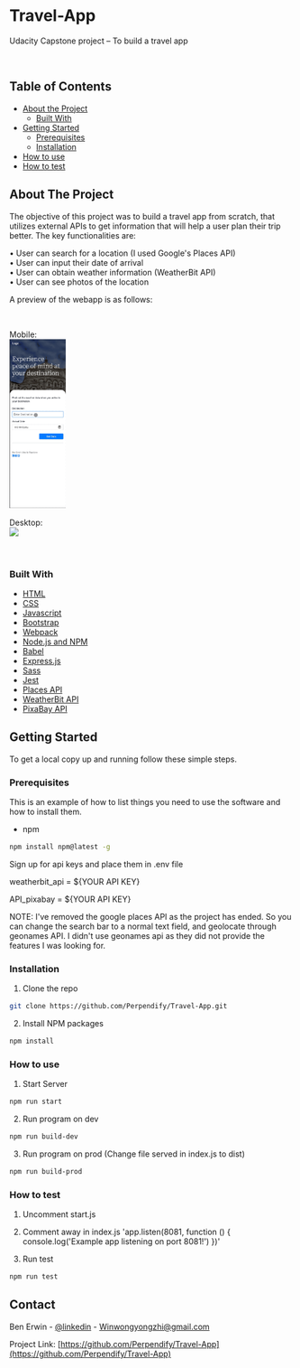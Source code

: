 # Travel-App
Udacity Capstone project – To build a travel app 

<br>


<!-- TABLE OF CONTENTS -->
## Table of Contents

* [About the Project](#about-the-project)
  * [Built With](#built-with)
* [Getting Started](#getting-started)
  * [Prerequisites](#prerequisites)
  * [Installation](#installation)
* [How to use](#how-to-use)
* [How to test](#how-to-test)


<!-- ABOUT THE PROJECT -->
## About The Project

The objective of this project was to build a travel app from scratch, that utilizes external APIs to get information that will help a user plan their trip better. The key functionalities are:

• User can search for a location (I used Google's Places API) <br>
• User can input their date of arrival <br>
• User can obtain weather information (WeatherBit API) <br>
• User can see photos of the location <br>


A preview of the webapp is as follows:

<br>

Mobile:<br>
<img src="demonstrationMobile.gif"  style="width:100px;"/>

Desktop:<br>
<img src="demonstrationDesktop.gif"  style="width:300px;"/>

<br>




### Built With

* [HTML](https://www.w3schools.com/html/)
* [CSS](https://www.w3schools.com/css/)
* [Javascript](https://www.w3schools.com/js/)
* [Bootstrap](https://getbootstrap.com/)
* [Webpack](https://webpack.js.org/)
* [Node.js and NPM](https://nodejs.org/)
* [Babel](https://babeljs.io/)
* [Express.js](https://expressjs.com/)
* [Sass](https://sass-lang.com/)
* [Jest](https://jestjs.io/)
* [Places API](https://developers.google.com/places/web-service/overview)
* [WeatherBit API](https://www.weatherbit.io/api)
* [PixaBay API](https://pixabay.com/api/docs/)




<!-- GETTING STARTED -->
## Getting Started

To get a local copy up and running follow these simple steps.

### Prerequisites

This is an example of how to list things you need to use the software and how to install them.
* npm
```sh
npm install npm@latest -g
```

Sign up for api keys and place them in .env file

weatherbit_api = ${YOUR API KEY}

API_pixabay = ${YOUR API KEY}

NOTE: I've removed the google places API as the project has ended. So you can change the search bar to a normal text field, and geolocate through geonames API. I didn't use geonames api as they did not provide the features I was looking for. 


### Installation

1. Clone the repo
```sh
git clone https://github.com/Perpendify/Travel-App.git
```
2. Install NPM packages
```sh
npm install
```

### How to use

1. Start Server
```sh
npm run start 
```

2. Run program on dev
```sh
npm run build-dev
```

3. Run program on prod (Change file served in index.js to dist)
```sh
npm run build-prod
```

### How to test

1. Uncomment start.js


2. Comment away in index.js
'app.listen(8081, function () {
  console.log('Example app listening on port 8081!')
 })' 


3. Run test
```sh
npm run test
```


<!-- CONTACT -->
## Contact

Ben Erwin - [@linkedin](https://www.linkedin.com/in/benjamin-erwin/) - Winwongyongzhi@gmail.com

Project Link: [https://github.com/Perpendify/Travel-App](https://github.com/Perpendify/Travel-App)


